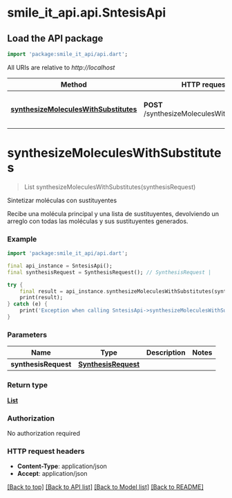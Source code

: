 # smile_it_api.api.SntesisApi

## Load the API package
```dart
import 'package:smile_it_api/api.dart';
```

All URIs are relative to *http://localhost*

Method | HTTP request | Description
------------- | ------------- | -------------
[**synthesizeMoleculesWithSubstitutes**](SntesisApi.md#synthesizemoleculeswithsubstitutes) | **POST** /synthesizeMoleculesWithSubstitutes | Sintetizar moléculas con sustituyentes


# **synthesizeMoleculesWithSubstitutes**
> List<SynthesizedMolecule> synthesizeMoleculesWithSubstitutes(synthesisRequest)

Sintetizar moléculas con sustituyentes

Recibe una molécula principal y una lista de sustituyentes, devolviendo un arreglo con todas las moléculas y sus sustituyentes generados.

### Example
```dart
import 'package:smile_it_api/api.dart';

final api_instance = SntesisApi();
final synthesisRequest = SynthesisRequest(); // SynthesisRequest | 

try {
    final result = api_instance.synthesizeMoleculesWithSubstitutes(synthesisRequest);
    print(result);
} catch (e) {
    print('Exception when calling SntesisApi->synthesizeMoleculesWithSubstitutes: $e\n');
}
```

### Parameters

Name | Type | Description  | Notes
------------- | ------------- | ------------- | -------------
 **synthesisRequest** | [**SynthesisRequest**](SynthesisRequest.md)|  | 

### Return type

[**List<SynthesizedMolecule>**](SynthesizedMolecule.md)

### Authorization

No authorization required

### HTTP request headers

 - **Content-Type**: application/json
 - **Accept**: application/json

[[Back to top]](#) [[Back to API list]](../README.md#documentation-for-api-endpoints) [[Back to Model list]](../README.md#documentation-for-models) [[Back to README]](../README.md)

